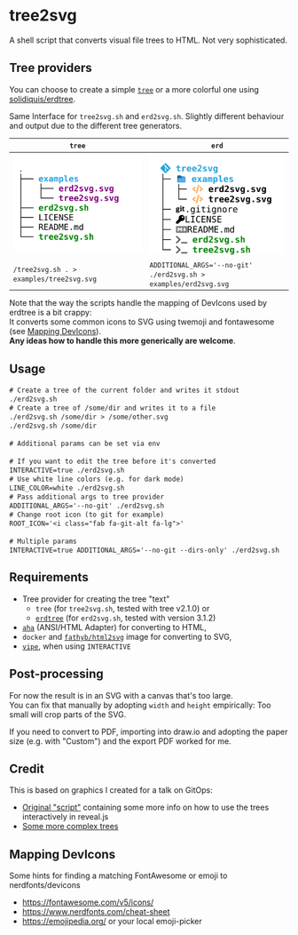 # tree2svg

A shell script that converts visual file trees to HTML. Not very sophisticated.

## Tree providers

You can choose to create a simple [`tree`](http://mama.indstate.edu/users/ice/tree/) or a more colorful one using [solidiquis/erdtree](https://github.com/solidiquis/erdtree).

Same Interface for `tree2svg.sh` and `erd2svg.sh`. Slightly different behaviour and output due to the different tree generators.

| `tree`                                   | `erd`                                                             |
|------------------------------------------|-------------------------------------------------------------------|
| ![](examples/tree2svg.svg)               | ![](examples/erd2svg.svg)                                         | 
| `/tree2svg.sh . > examples/tree2svg.svg` | `ADDITIONAL_ARGS='--no-git' ./erd2svg.sh >  examples/erd2svg.svg` | 

Note that the way the scripts handle the mapping of DevIcons used by erdtree is a bit crappy:  
It converts some common icons to SVG using twemoji and fontawesome (see [Mapping DevIcons](#mapping-devicons)).   
**Any ideas how to handle this more generically are welcome**.

## Usage

```shell
# Create a tree of the current folder and writes it stdout
./erd2svg.sh
# Create a tree of /some/dir and writes it to a file
./erd2svg.sh /some/dir > /some/other.svg
./erd2svg.sh /some/dir

# Additional params can be set via env

# If you want to edit the tree before it's converted
INTERACTIVE=true ./erd2svg.sh
# Use white line colors (e.g. for dark mode)
LINE_COLOR=white ./erd2svg.sh
# Pass additional args to tree provider
ADDITIONAL_ARGS='--no-git' ./erd2svg.sh
# Change root icon (to git for example)
ROOT_ICON='<i class="fab fa-git-alt fa-lg">'

# Multiple params
INTERACTIVE=true ADDITIONAL_ARGS='--no-git --dirs-only' ./erd2svg.sh
```

## Requirements
* Tree provider for creating the tree "text"
  * `tree` (for `tree2svg.sh`, tested with tree v2.1.0) or
  * [`erdtree`](https://github.com/solidiquis/erdtree) (for `erd2svg.sh`, tested with version 3.1.2) 
* [`aha`](https://command-not-found.com/aha) (ANSI/HTML Adapter) for converting to HTML,
* `docker` and [`fathyb/html2svg`](https://github.com/fathyb/html2svg) image for converting to SVG,
* [`vipe`](https://command-not-found.com/vipe), when using `INTERACTIVE`

## Post-processing

For now the result is in an SVG with a canvas that's too large.  
You can fix that manually by adopting `width` and `height` empirically: Too small will crop parts of the SVG.

If you need to convert to PDF, importing into draw.io and adopting the paper size (e.g. with "Custom") and the export PDF worked for me.

## Credit

This is based on graphics I created for a talk on GitOps:
* [Original "script"](https://github.com/cloudogu/gitops-talks/blob/97053fc22af40525c5f62501cb17a6db04169585/docs/image-sources/repo-examples/creating-structure-svgs.md) containing some more info on how to use the trees interactively in reveal.js
* [Some more complex trees](https://cloudogu.github.io/gitops-talks/2023-03-mastering-gitops/#/ex2/8) 

## Mapping DevIcons

Some hints for finding a matching FontAwesome or emoji to nerdfonts/devicons

* https://fontawesome.com/v5/icons/
* https://www.nerdfonts.com/cheat-sheet
* https://emojipedia.org/ or your local emoji-picker

